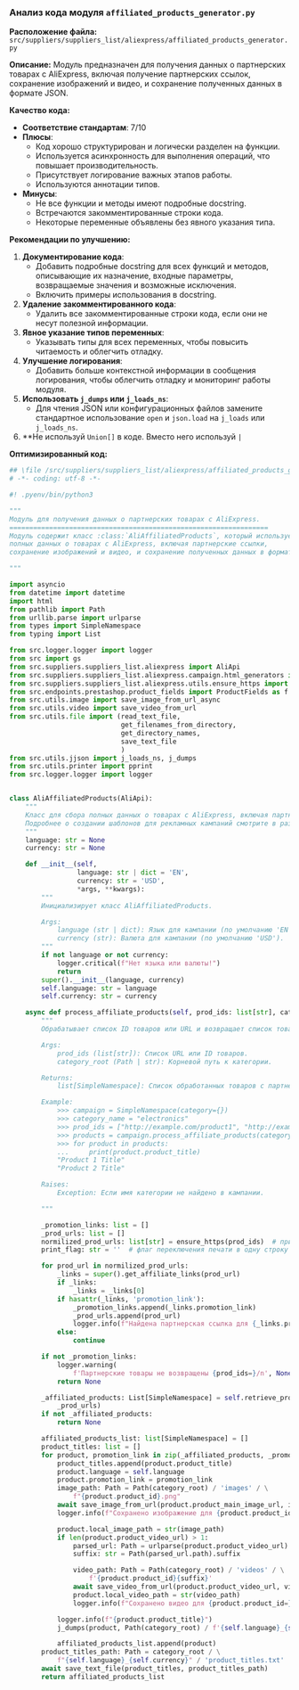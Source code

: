 ### **Анализ кода модуля `affiliated_products_generator.py`**

**Расположение файла:** `src/suppliers/suppliers_list/aliexpress/affiliated_products_generator.py`

**Описание:** Модуль предназначен для получения данных о партнерских товарах с AliExpress, включая получение партнерских ссылок, сохранение изображений и видео, и сохранение полученных данных в формате JSON.

**Качество кода:**

- **Соответствие стандартам**: 7/10
- **Плюсы**:
  - Код хорошо структурирован и логически разделен на функции.
  - Используется асинхронность для выполнения операций, что повышает производительность.
  - Присутствует логирование важных этапов работы.
  - Используются аннотации типов.
- **Минусы**:
  - Не все функции и методы имеют подробные docstring.
  - Встречаются закомментированные строки кода.
  - Некоторые переменные объявлены без явного указания типа.

**Рекомендации по улучшению:**

1.  **Документирование кода**:
    - Добавить подробные docstring для всех функций и методов, описывающие их назначение, входные параметры, возвращаемые значения и возможные исключения.
    - Включить примеры использования в docstring.
2.  **Удаление закомментированного кода**:
    - Удалить все закомментированные строки кода, если они не несут полезной информации.
3.  **Явное указание типов переменных**:
    - Указывать типы для всех переменных, чтобы повысить читаемость и облегчить отладку.
4.  **Улучшение логирования**:
    - Добавить больше контекстной информации в сообщения логирования, чтобы облегчить отладку и мониторинг работы модуля.
5. **Использовать `j_dumps` или `j_loads_ns`**:
    - Для чтения JSON или конфигурационных файлов замените стандартное использование `open` и `json.load` на `j_loads` или `j_loads_ns`.
6. **Не используй `Union[]` в коде. Вместо него используй `|`

**Оптимизированный код:**

```python
## \file /src/suppliers/suppliers_list/aliexpress/affiliated_products_generator.py
# -*- coding: utf-8 -*-

#! .pyenv/bin/python3

"""
Модуль для получения данных о партнерских товарах с AliExpress.
=================================================================
Модуль содержит класс :class:`AliAffiliatedProducts`, который используется для получения
полных данных о товарах с AliExpress, включая партнерские ссылки,
сохранение изображений и видео, и сохранение полученных данных в формате JSON.

"""

import asyncio
from datetime import datetime
import html
from pathlib import Path
from urllib.parse import urlparse
from types import SimpleNamespace
from typing import List

from src.logger.logger import logger
from src import gs
from src.suppliers.suppliers_list.aliexpress import AliApi
from src.suppliers.suppliers_list.aliexpress.campaign.html_generators import ProductHTMLGenerator, CategoryHTMLGenerator, CampaignHTMLGenerator
from src.suppliers.suppliers_list.aliexpress.utils.ensure_https import ensure_https
from src.endpoints.prestashop.product_fields import ProductFields as f
from src.utils.image import save_image_from_url_async
from src.utils.video import save_video_from_url
from src.utils.file import (read_text_file,
                            get_filenames_from_directory,
                            get_directory_names,
                            save_text_file
                            )
from src.utils.jjson import j_loads_ns, j_dumps
from src.utils.printer import pprint
from src.logger.logger import logger


class AliAffiliatedProducts(AliApi):
    """
    Класс для сбора полных данных о товарах с AliExpress, включая партнерские ссылки.
    Подробнее о создании шаблонов для рекламных кампаний смотрите в разделе "Управление рекламными кампаниями Aliexpress".
    """
    language: str = None
    currency: str = None

    def __init__(self,
                 language: str | dict = 'EN',
                 currency: str = 'USD',
                 *args, **kwargs):
        """
        Инициализирует класс AliAffiliatedProducts.

        Args:
            language (str | dict): Язык для кампании (по умолчанию 'EN').
            currency (str): Валюта для кампании (по умолчанию 'USD').
        """
        if not language or not currency:
            logger.critical(f"Нет языка или валюты!")
            return
        super().__init__(language, currency)
        self.language: str = language
        self.currency: str = currency

    async def process_affiliate_products(self, prod_ids: list[str], category_root: Path | str) -> list[SimpleNamespace]:
        """
        Обрабатывает список ID товаров или URL и возвращает список товаров с партнерскими ссылками и сохраненными изображениями.

        Args:
            prod_ids (list[str]): Список URL или ID товаров.
            category_root (Path | str): Корневой путь к категории.

        Returns:
            list[SimpleNamespace]: Список обработанных товаров с партнерскими ссылками и сохраненными изображениями.

        Example:
            >>> campaign = SimpleNamespace(category={})
            >>> category_name = "electronics"
            >>> prod_ids = ["http://example.com/product1", "http://example.com/product2"]
            >>> products = campaign.process_affiliate_products(category_name, prod_ids)
            >>> for product in products:
            ...     print(product.product_title)
            "Product 1 Title"
            "Product 2 Title"

        Raises:
            Exception: Если имя категории не найдено в кампании.

        """

        _promotion_links: list = []
        _prod_urls: list = []
        normilized_prod_urls: list[str] = ensure_https(prod_ids)  # приведение к виду `https://aliexpress.com/item/<product_id>.html`
        print_flag: str = ''  # флаг переключения печати в одну строку

        for prod_url in normilized_prod_urls:
            _links = super().get_affiliate_links(prod_url)
            if _links:
                _links = _links[0]
            if hasattr(_links, 'promotion_link'):
                _promotion_links.append(_links.promotion_link)
                _prod_urls.append(prod_url)
                logger.info(f"Найдена партнерская ссылка для {_links.promotion_link}")
            else:
                continue

        if not _promotion_links:
            logger.warning(
                f'Партнерские товары не возвращены {prod_ids=}/n', None, None)
            return None

        _affiliated_products: List[SimpleNamespace] = self.retrieve_product_details(
            _prod_urls)
        if not _affiliated_products:
            return None

        affiliated_products_list: list[SimpleNamespace] = []
        product_titles: list = []
        for product, promotion_link in zip(_affiliated_products, _promotion_links):
            product_titles.append(product.product_title)
            product.language = self.language
            product.promotion_link = promotion_link
            image_path: Path = Path(category_root) / 'images' / \
                f"{product.product_id}.png"
            await save_image_from_url(product.product_main_image_url, image_path)
            logger.info(f"Сохранено изображение для {product.product_id=}")

            product.local_image_path = str(image_path)
            if len(product.product_video_url) > 1:
                parsed_url: Path = urlparse(product.product_video_url)
                suffix: str = Path(parsed_url.path).suffix

                video_path: Path = Path(category_root) / 'videos' / \
                    f'{product.product_id}{suffix}'
                await save_video_from_url(product.product_video_url, video_path)
                product.local_video_path = str(video_path)
                logger.info(f"Сохранено видео для {product.product_id=}")

            logger.info(f"{product.product_title}")
            j_dumps(product, Path(category_root) / f'{self.language}_{self.currency}' / f'{product.product_id}.json')

            affiliated_products_list.append(product)
        product_titles_path: Path = category_root / \
            f"{self.language}_{self.currency}" / 'product_titles.txt'
        await save_text_file(product_titles, product_titles_path)
        return affiliated_products_list